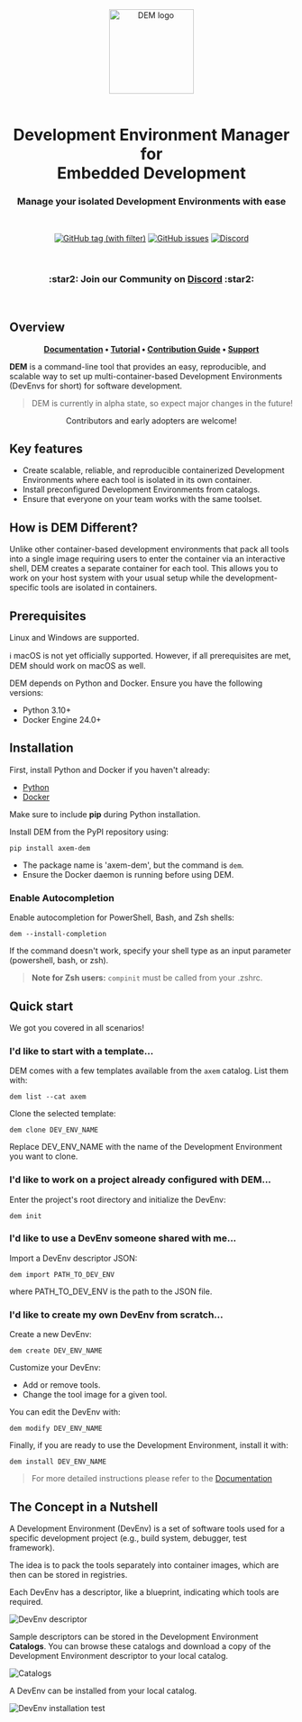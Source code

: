 <div align="center">
    <picture>
        <source media="(prefers-color-scheme: dark)" srcset="docs/wp-content/dem_logo_dark.png">
        <img alt="DEM logo" src="docs/wp-content/dem_logo_light.png" width="150">
    </picture>
</div>

<br>

<h1 align="center">
    Development Environment Manager <br /> for <br /> Embedded Development
</h1>

<h3 align="center">
Manage your isolated Development Environments with ease
</h3>
<br />

<p align="center">
    <a href="https://github.com/axem-solutions/dem/tags" target="_blank"><img src="https://img.shields.io/github/v/tag/axem-solutions/dem?logo=github&color=79A7B5&link=https%3A%2F%2Fgithub.com%2Faxem-solutions%2Fdem%2Freleases" alt="GitHub tag (with filter)"/></a>
    <a href="https://github.com/axem-solutions/dem/issues" target="_blank"><img src="https://img.shields.io/github/issues/axem-solutions/dem?logo=github&color=2ea087&link=https%3A%2F%2Fgithub.com%2Faxem-solutions%2Fdem%2Fissues" alt="GitHub issues"/></a>
    <a href="https://discord.com/invite/Nv6hSzXruK" target="_blank"><img src="https://img.shields.io/discord/1156270239860920431?logo=discord&color=2C2F33&link=https%3A%2F%2Fdiscord.com%2Finvite%Nv6hSzXruK" alt="Discord"/></a>
</p>

<br />

<h3 align="center">
:star2: Join our Community on  <a href="https://discord.com/invite/Nv6hSzXruK">Discord</a> :star2:
</h3>

<br />

## Overview

<p align="center">
<strong>
<a href="https://www.axemsolutions.io/dem_doc/index.html">Documentation</a> • <a href="https://www.axemsolutions.io/tutorial/index.html">Tutorial</a> • 
<a href="https://github.com/axem-solutions/.github/blob/4bdc1be72b0a2c97da19408c59d6dd5d1845a469/CONTRIBUTING.md">Contribution Guide</a> • 
<a href="https://github.com/axem-solutions/.github/blob/4bdc1be72b0a2c97da19408c59d6dd5d1845a469/SUPPORT.md">Support</a>
</strong>
</p>

**DEM** is a command-line tool that provides an easy, reproducible, and scalable way to set up 
multi-container-based Development Environments (DevEnvs for short) for software development.

> DEM is currently in alpha state, so expect major changes in the future!

<p align="center">
Contributors and early adopters are welcome!
</p>

## Key features

- Create scalable, reliable, and reproducible containerized Development Environments where each tool 
is isolated in its own container.
- Install preconfigured Development Environments from catalogs.
- Ensure that everyone on your team works with the same toolset.

## How is DEM Different?
Unlike other container-based development environments that pack all tools into a single image 
requiring users to enter the container via an interactive shell, DEM creates a separate container 
for each tool. This allows you to work on your host system with your usual setup while the 
development-specific tools are isolated in containers.

## Prerequisites

Linux and Windows are supported.

:information_source: macOS is not yet officially supported. However, if all prerequisites are met, 
DEM should work on macOS as well.

DEM depends on Python and Docker. Ensure you have the following versions:

- Python 3.10+
- Docker Engine 24.0+

## Installation

First, install Python and Docker if you haven't already:

- [Python](https://www.python.org/downloads/)
- [Docker](https://docs.docker.com/get-docker/)

Make sure to include **pip** during Python installation.

Install DEM from the PyPI repository using:

    pip install axem-dem

- The package name is 'axem-dem', but the command is `dem`.
- Ensure the Docker daemon is running before using DEM.

### Enable Autocompletion

Enable autocompletion for PowerShell, Bash, and Zsh shells:

    dem --install-completion

If the command doesn't work, specify your shell type as an input parameter (powershell, bash, or zsh).

> **Note for Zsh users:** `compinit` must be called from your .zshrc.

## Quick start

We got you covered in all scenarios!

### I'd like to start with a template...

DEM comes with a few templates available from the `axem` catalog. List them with:

    dem list --cat axem

Clone the selected template:

    dem clone DEV_ENV_NAME

Replace DEV_ENV_NAME with the name of the Development Environment you want to clone.

### I'd like to work on a project already configured with DEM...

Enter the project's root directory and initialize the DevEnv:

    dem init

### I'd like to use a DevEnv someone shared with me...

Import a DevEnv descriptor JSON:

    dem import PATH_TO_DEV_ENV

where PATH_TO_DEV_ENV is the path to the JSON file.

### I'd like to create my own DevEnv from scratch...

Create a new DevEnv:

    dem create DEV_ENV_NAME

Customize your DevEnv:
- Add or remove tools.
- Change the tool image for a given tool.

You can edit the DevEnv with:

    dem modify DEV_ENV_NAME

Finally, if you are ready to use the Development Environment, install it with:

    dem install DEV_ENV_NAME

>For more detailed instructions please refer to the
[Documentation](https://www.axemsolutions.io/dem_doc/index.html)

## The Concept in a Nutshell
A Development Environment (DevEnv) is a set of software tools used for a specific development 
project (e.g., build system, debugger, test framework).

The idea is to pack the tools separately into container images, which are then can be stored in 
registries.

Each DevEnv has a descriptor, like a blueprint, indicating which tools are required.

![DevEnv descriptor](/docs/wp-content/dev_env_descriptor.png)

Sample descriptors can be stored in the Development Environment **Catalogs**. You can browse these 
catalogs and download a copy of the Development Environment descriptor to your local catalog.

![Catalogs](/docs/wp-content/dem_catalogs.png)

A DevEnv can be installed from your local catalog.

![DevEnv installation](/docs/wp-content/dev_env_installation.png)
test
